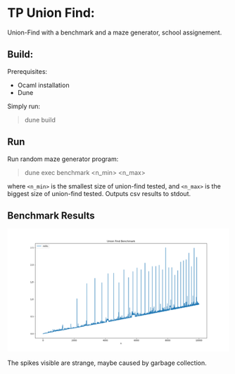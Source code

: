 # TP Union Find:

Union-Find with a benchmark and a maze generator, school assignement.

## Build:

Prerequisites:
 * Ocaml installation
 * Dune

Simply run:
> dune build

## Run

Run random maze generator program: 

> dune exec benchmark <n_min> <n_max>

where `<n_min>` is the smallest size of union-find tested, and `<n_max>` is the biggest size of union-find tested. Outputs csv results to stdout.

## Benchmark Results

![Graph of benchmark results](https://github.com/Dr-McFish/TP-Union-Find/blob/master/Resultats_Benchmark.png?raw=true "Benchmark Results")

The spikes visible are strange, maybe caused by garbage collection.

